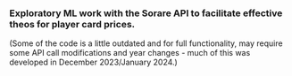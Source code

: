 ### Exploratory ML work with the Sorare API to facilitate effective theos for player card prices.

(Some of the code is a little outdated and for full functionality, may require some API call modifications and year changes - much of this was developed in December 2023/January 2024.)